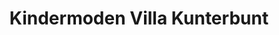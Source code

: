 ---
title: "Kindermoden Villa Kunterbunt"
url: /bochum/kindermoden-villa-kunterbunt/
shop: Kleidung
---